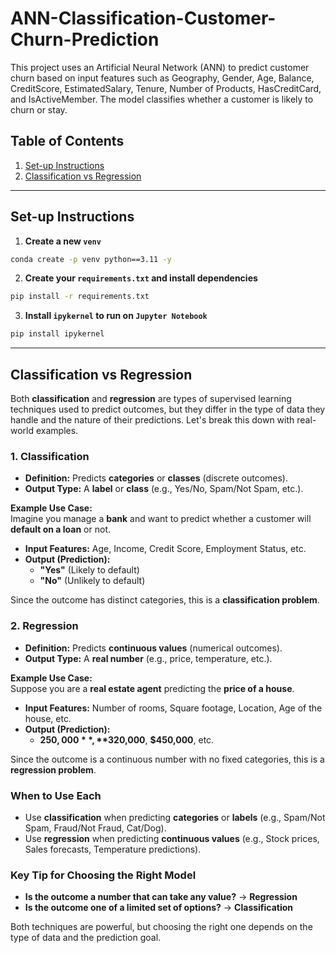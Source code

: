 # ANN-Classification-Customer-Churn-Prediction

This project uses an Artificial Neural Network (ANN) to predict customer churn based on input features such as Geography, Gender, Age, Balance, CreditScore, EstimatedSalary, Tenure, Number of Products, HasCreditCard, and IsActiveMember. The model classifies whether a customer is likely to churn or stay.

## Table of Contents

1. [Set-up Instructions](#set-up-instructions)
2. [Classification vs Regression](#classification-vs-regression)

---

## Set-up Instructions

1. **Create a new `venv`**

```bash
conda create -p venv python==3.11 -y
```

2. **Create your `requirements.txt` and install dependencies**

```bash
pip install -r requirements.txt
```

3. **Install `ipykernel` to run on `Jupyter Notebook`**

```bash
pip install ipykernel
```

---

## Classification vs Regression

Both **classification** and **regression** are types of supervised learning techniques used to predict outcomes, but they differ in the type of data they handle and the nature of their predictions. Let's break this down with real-world examples.

### 1. Classification

- **Definition:** Predicts **categories** or **classes** (discrete outcomes).
- **Output Type:** A **label** or **class** (e.g., Yes/No, Spam/Not Spam, etc.).

**Example Use Case:**  
Imagine you manage a **bank** and want to predict whether a customer will **default on a loan** or not.

- **Input Features:** Age, Income, Credit Score, Employment Status, etc.
- **Output (Prediction):**
  - **"Yes"** (Likely to default)
  - **"No"** (Unlikely to default)

Since the outcome has distinct categories, this is a **classification problem**.

### 2. Regression

- **Definition:** Predicts **continuous values** (numerical outcomes).
- **Output Type:** A **real number** (e.g., price, temperature, etc.).

**Example Use Case:**  
Suppose you are a **real estate agent** predicting the **price of a house**.

- **Input Features:** Number of rooms, Square footage, Location, Age of the house, etc.
- **Output (Prediction):**
  - **$250,000**, **$320,000**, **$450,000**, etc.

Since the outcome is a continuous number with no fixed categories, this is a **regression problem**.

### When to Use Each

- Use **classification** when predicting **categories** or **labels** (e.g., Spam/Not Spam, Fraud/Not Fraud, Cat/Dog).
- Use **regression** when predicting **continuous values** (e.g., Stock prices, Sales forecasts, Temperature predictions).

### Key Tip for Choosing the Right Model

- **Is the outcome a number that can take any value?** → **Regression**
- **Is the outcome one of a limited set of options?** → **Classification**

Both techniques are powerful, but choosing the right one depends on the type of data and the prediction goal.
